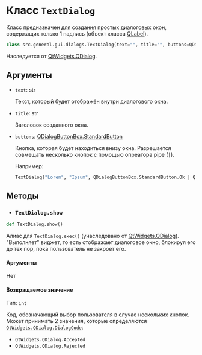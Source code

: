 # Класс `TextDialog`

Класс предназначен для создания простых диалоговых окон, содержащих только 1 надпись (объект класса [QLabel](https://doc.qt.io/qtforpython-6/PySide6/QtWidgets/QLabel.html)).

```python
class src.general.gui.dialogs.TextDialog(text="", title="", buttons=QDialogButtonBox.StandardButton.Close)
```
Наследуется от [QtWidgets.QDialog](https://doc.qt.io/qtforpython-6/PySide6/QtWidgets/QDialog.html).

## Аргументы
- `text`: str

	Текст, который будет отображён внутри диалогового окна.
- `title`: str
	
	Заголовок созданного окна.
- `buttons`: [QDialogButtonBox.StandardButton](https://doc.qt.io/qt-6/qdialogbuttonbox.html#StandardButton-enum)

	Кнопка, которая будет находиться внизу окна. Разрешается совмещать несколько кнопок с помощью опреатора pipe (`|`). 
	
	Например:
	
	```python
 	TextDialog("Lorem", "Ipsum", QDialogButtonBox.StandardButton.Ok | QDialogButtonBox.StandardButton.Cancel)
	```

## Методы

- ### `TextDialog.show`
```python
def TextDialog.show()
```

Алиас для `TextDialog.exec()` (унаследовано от [QtWidgets.QDialog](https://doc.qt.io/qtforpython-6/PySide6/QtWidgets/QDialog.html)). "Выполняет" виджет, то есть отображает диалоговое окно, блокируя его до тех пор, пока пользователь не закроет его.

#### Аргументы
Нет

#### Возвращаемое значение
Тип: `int`

Код, обозначающий выбор пользователя в случае нескольких кнопок. Может принимать 2 значения, которые определяются [`QtWidgets.QDialog.DialogCode`](https://doc.qt.io/qtforpython-6/PySide6/QtWidgets/QDialog.html#PySide6.QtWidgets.PySide6.QtWidgets.QDialog.DialogCode):
- `QtWidgets.QDialog.Accepted`
- `QtWidgets.QDialog.Rejected`